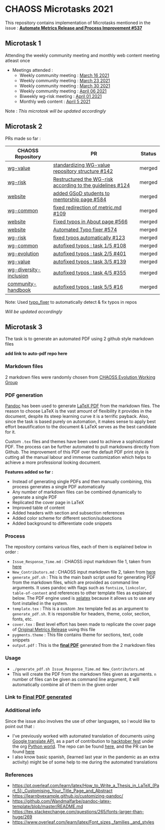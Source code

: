 # CHAOSS Microtasks 2021

This repository contains implementation of Microtasks mentioned in the issue : **[Automate Metrics Release and Process Improvement #537](https://github.com/chaoss/website/issues/537)**

## Microtask 1

Attending the weekly community meeting and monthly web content meeting atleast once

* Meetings attended :
    * Weekly community meeting : [March 16 2021](https://docs.google.com/document/d/1PMDWc6xMe0fNE7shxTK5_HE_ykRBG5w55_Zx5hvzsEY/edit)
    * Weekly community meeting : [March 23 2021](https://docs.google.com/document/d/1PMDWc6xMe0fNE7shxTK5_HE_ykRBG5w55_Zx5hvzsEY/edit)
    * Weekly community meeting : [March 30 2021](https://docs.google.com/document/d/1PMDWc6xMe0fNE7shxTK5_HE_ykRBG5w55_Zx5hvzsEY/edit)
    * Weekly community meeting : [April 06 2021](https://docs.google.com/document/d/1PMDWc6xMe0fNE7shxTK5_HE_ykRBG5w55_Zx5hvzsEY/edit)
    * Biweekly wg-risk meeting : [April 01 2021](https://docs.google.com/document/d/1iqIMpLBwuKSnE0BbQTgbsb9Im87IoN7IUzukochClCw/edit)
    * Monthly web content : [April 5 2021](https://docs.google.com/document/d/1p079Q75RZ2Duk-nX4osXY2v3oFjqF6-BTZG6XPx8iQ4/edit)

Note : *This microtask will be updated accordingly*

## Microtask 2

PRs made so far :

|   CHAOSS Repository  |   PR  |   Status  |
|   -------------------|-------|-----------|
|   [wg-value](https://github.com/chaoss/wg-value)  | [standardizing WG-value repository structure #142](https://github.com/chaoss/wg-value/pull/142) | merged |
|   [wg-risk](https://github.com/chaoss/wg-risk)  | [Restructured the WG-risk according to the guidelines #124](https://github.com/chaoss/wg-risk/pull/124) | merged |
|   [website](https://github.com/chaoss/website)  | [added GSoD students to mentorship page #584](https://github.com/chaoss/website/pull/584) | merged |
|   [wg-common](https://github.com/chaoss/wg-common)  | [fixed redirection of metric.md #109](https://github.com/chaoss/wg-common/pull/109) | merged |
|   [website](https://github.com/chaoss/website) | [Fixed typos in About page #566](https://github.com/chaoss/website/pull/566) | merged |
|   [website](https://github.com/chaoss/website) | [Automated Typo fixer #574](https://github.com/chaoss/website/pull/574) | merged |
|   [wg-risk](https://github.com/chaoss/wg-risk) | [fixed typos automatically #123](https://github.com/chaoss/wg-risk/pull/123) | merged |
|   [wg-common](https://github.com/chaoss/wg-common)  | [autofixed typos : task 1/5 #108](https://github.com/chaoss/wg-common/pull/108) | merged |
|   [wg-evolution](https://github.com/chaoss/wg-evolution)   | [autofixed typos : task 2/5 #401](https://github.com/chaoss/wg-evolution/pull/401) | merged |
|   [wg-value](https://github.com/chaoss/wg-value)  | [autofixed typos : task 3/5 #139](https://github.com/chaoss/wg-value/pull/139) | merged |
|   [wg-diversity-inclusion](https://github.com/chaoss/wg-diversity-inclusion)  | [autofixed typos : task 4/5 #355](https://github.com/chaoss/wg-diversity-inclusion/pull/355) | merged |
|   [community-handbook](https://github.com/chaoss/community-handbook)  | [autofixed typos : task 5/5 #16](https://github.com/chaoss/community-handbook/pull/16) | merged |

Note: Used [typo_fixer](https://github.com/ritik-malik/typo_fixer) to automatically detect & fix typos in repos

*Will be updated accordingly*

## Microtask 3

The task is to generate an automated PDF using 2 github style markdown files

**add link to auto-pdf repo here**

### Markdown files

2 markdown files were randomly chosen from [CHAOSS Evolution Working Group](https://github.com/chaoss/wg-evolution/tree/master/metrics)

### PDF generation

[Pandoc](https://pandoc.org/) has been used to generate [LaTeX PDF](https://www.latex-project.org/) from the markdown files. The reason to choose LaTeX is the vast amount of
flexibility it provides in the document, despite its steep learning curve it is a terrific payback. Also, since the task
is based purely on automation, it makes sense to apply best effort beautification to the document & LaTeX serves as the best
candidate for it.

Custom `.tex` files and themes have been used to achieve a sophisticated PDF. The process can be further automated to pull markdowns
directly from Github. The improvement of this PDF over the default PDF print style is cutting all the manual labour and immense customization which helps to achieve a
more professional looking document.

**Features added so far :**
* Instead of generating single PDFs and then manually combining, this process generates a single PDF automatically
* Any number of markdown files can be combined dynamically to generate a single PDF
* Replicated the cover page in LaTeX
* Improved table of content
* Added headers with section and subsection references
* Added color scheme for different section/subsections
* Added background to differentiate code snippets

### Process

The repository contains various files, each of them is explained below in order :

* `Issue_Response_Time.md` : CHAOSS input markdown file 1, taken from [here](https://github.com/chaoss/wg-evolution/tree/master/metrics)
* `New_Contributors.md` :  CHAOSS input markdown file 2, taken from [here](https://github.com/chaoss/wg-evolution/tree/master/metrics)
* `generate_pdf.sh` : This is the main bash script used for generating PDF from the markdown files, which are provided as command line arguments.
It uses pandoc with flags such as `fontsize`, `linkcolor`, `table-of-content` and references to other template files as explained below. The PDF engine used is [xelatex](https://www.overleaf.com/learn/latex/XeLaTeX)
because it allows us to use any font installed in the system.
* `template.tex` : This is a custom .tex template fed as an argument to `generate_pdf.sh`. It is responsible for headers, theme, color,
section, fonts, etc.
* `cover.tex` : Best level effort has been made to replicate the cover page of [Original Metrics Release](https://chaoss.github.io/website/release/release-pdfs/CHAOSS-Metrics-Release-2021-03.pdf) using this file
* `pygments.theme` : This file contains theme for sections, text, code snippets
* `output.pdf` : This is the **[final PDF](output.pdf)** generated from the 2 markdown files

### Usage

* `./generate_pdf.sh Issue_Response_Time.md New_Contributors.md` 
* This will create the PDF from the markdown files given as arguments. `n` number of files can be given as command line argument,
it will automatically combine all of them in the given order

### Link to [Final PDF generated](output.pdf)

### Additional info

Since the issue also involves the use of other languages, so I would like to point out that :
* I've previously worked with automated translation of documents using [Google translate API](https://pypi.org/project/googletrans/),
as a part of contribution to [hacktober fest](https://hacktoberfest.digitalocean.com/) under the org [Python world](https://github.com/Python-World).
The repo can be found [here](https://github.com/Python-World/Python_and_the_Web/tree/master/Scripts/API/Google-Py%20Translator), and the PR can be found [here](https://github.com/Python-World/Python_and_the_Web/pull/542)
* I also know basic spanish, (learned last year in the pandemic as an extra activity) might be of some help to me during the automated translations

### References

* https://pt.overleaf.com/learn/latex/How_to_Write_a_Thesis_in_LaTeX_(Part_5):_Customising_Your_Title_Page_and_Abstract
* https://learnbyexample.github.io/customizing-pandoc/
* https://github.com/Wandmalfarbe/pandoc-latex-template/blob/master/README.md
* https://tex.stackexchange.com/questions/265/fonts-larger-than-huge/269
* https://www.overleaf.com/learn/latex/Font_sizes,_families,_and_styles
